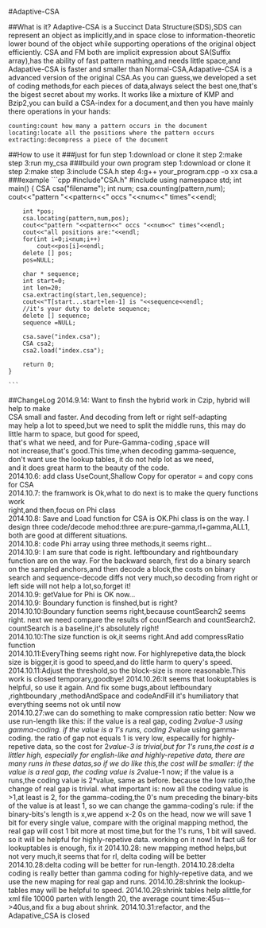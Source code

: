 #Adaptive-CSA

##What is it?
	Adaptive-CSA is a Succinct Data Structure(SDS),SDS can represent an
	object as implicitly,and in space close to information-theoretic 
	lower bound of the object while supporting operations of the 
	original object efficiently.
	CSA and FM both are implicit expression about SA(Suffix array),has 
	the ability of fast pattern mathing,and needs little space,and 
	Adapative-CSA is faster and smaller than Normal-CSA,Adapative-CSA
	is a advanced version of the original CSA.As you can guess,we 
	developed a set of coding methods,for each pieces of data,always 
	select the best one,that's the bigest secret about my works.
	It works like a mixture of KMP and Bzip2,you can build a CSA-index 
	for a document,and then you have mainly there operations in your hands:
	
	counting:count how many a pattern occurs in the document
	locating:locate all the positions where the pattern occurs
	extracting:decompress a piece of the document
##How to use it
###just for fun
	step 1:download  or clone it
	step 2:make
	step 3:run my_csa
###build your own program 
	step 1:download or clone it
	step 2:make
	step 3:include CSA.h
	step 4:g++ your_program.cpp -o xx csa.a
###example
	```cpp
	#include"CSA.h"
	#include<iostream>
	using namespace std;
	int main()
	{
		CSA csa("filename");
		int num;
		csa.counting(pattern,num);
		cout<<"pattern "<<pattern<<" occs "<<num<<" times"<<endl;

		int *pos;
		csa.locating(pattern,num,pos);
		cout<<"pattern "<<pattern<<" occs "<<num<<" times"<<endl;
		cout<<"all positions are:"<<endl;
		for(int i=0;i<num;i++)
			cout<<pos[i]<<endl;
		delete [] pos;
		pos=NULL;

		char * sequence;
		int start=0;
		int len=20;
		csa.extracting(start,len,sequence);
		cout<<"T[start...start+len-1] is "<<sequence<<endl;
		//it's your duty to delete sequence;
		delete [] sequence;
		sequence =NULL;
		
		csa.save("index.csa");
		CSA csa2;
		csa2.load("index.csa");

		return 0;
	}

	```
##ChangeLog
	2014.9.14: Want to finsh the hybrid work in Czip, hybrid will help to make  
	           CSA small and faster. And decoding from left or right self-adapting  
			   may help a lot to speed,but we need to split the middle runs,
			   this may do little harm to space, but good for speed,  
			   that's what we need, and for Pure-Gamma-coding ,space will  
			   not increase,that's good.This time,when decoding gamma-sequence,  
			   don't want use the lookup tables, it do not help lot as we need,  
			   and it does great harm to the beauty of the code.  
	2014.10.6: add class UseCount,Shallow Copy for operator = and copy cons for CSA  
	2014.10.7: the framwork is Ok,what to do next is to make the query functions work  
				right,and then,focus on Phi class  
	2014.10.8: Save and Load function for CSA is OK.Phi class is on the way.
	           I design three code/decode mehod:three are:pure-gamma,rl+gamma,ALL1,
			   both are good at different situations.  
	2014.10.8: code Phi array using three methods,it seems right...  
	2014.10.9: I am sure that code is right. leftboundary and rightboundary function
	           are on the way. For the backward search, first do a binary search on 
			   the sampled anchors,and then decode a block,the costs on binary search
			   and sequence-decode diffs not very much,so decoding from right or left
			   side will not help a lot,so,forget it!  
	2014.10.9: getValue for Phi is OK now...  
	2014.10.9: Boundary function is finshed,but is right?  
	2014.10.10:Boundary function seems right,because countSearch2 seems right.
	           next we need compare the results of counfSearch and countSearch2.
			   countSearch is a baseline,it's absolutely right!  
	2014.10.10:The size function is ok,it seems right.And add compressRatio function  
	2014.10.11:EveryThing seems right now. For highlyrepetive data,the block size 
	           is bigger,it is good to speed,and do little harm to query's speed.  
	2014.10.11:Adjust the threshold,so the block-size is more reasonable.This work 
	           is closed temporary,goodbye! 
	2014.10.26:It seems that lookuptables is helpful, so use it again. And fix some
	           bugs,about leftboundary ,rightboundary ,methodAndSpace and codeAndFill
			   it's humiliatory that everything seems not ok until now  
	2014.10.27:we can do something to make compression ratio better:
	           Now we use run-length like this:
			   if the value is a real gap, coding 2*value-3 using gamma-coding.
			   if the value is a 1's runs, coding 2*value using gamma-coding.
			   the ratio of gap not equals 1 is very low, especailly for highly-repetive
			   data, so the cost for 2*value-3 is trivial,but for 1's runs,the cost is
			   a littler high, especially for english-like and highly-repetive data,
			   there are many runs in these datas,so if we do like this,the cost will 
			   be smaller:
			   if the value is a real gap, the coding value is 2*value-1 now;
			   if the value is a runs,the coding value is 2*value, same as before.
			   because the low ratio,the change of real gap is trivial.
			   what important is: now all the coding value is >1,at least is 2,
			   for the gamma-coding,the 0's num  preceding the binary-bits of the 
			   value is at least 1, so we can change the gamma-coding's rule:
			   if the binary-bits's length is x,we append x-2 0s on the head,
			   now we will save 1 bit for every single value, compare with the 
			   original mapping method, the real gap will cost 1 bit more at most
			   time,but for the 1's runs, 1 bit will saved. 
			   so it will be helpful for highly-repetive data.
			   working on it now! In fact u8 for lookuptables is enough, fix it
	2014.10.28: new mapping method helps,but not very much,it seems that for rl,
	           delta coding will be better
	2014.10.28:delta coding will be better for run-length.
	2014.10.28:delta coding is really better than gamma coding for highly-repetive
	           data, and we use the new maping for real gap and runs.
	2014.10.28:shrink the lookup-tables may will be helpful to speed.
	2014.10.29:shrink tables help alittle,for xml file 10000 parten with length 20,
	           the average count time:45us-->40us,and fix a bug about shrink.
	2014.10.31:refactor, and the Adapative_CSA is closed

